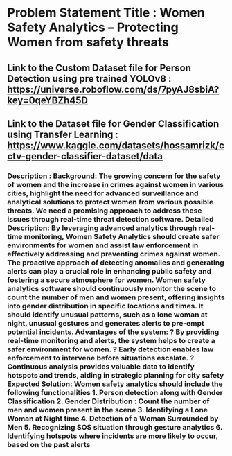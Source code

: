# Problem Statement Title : Women Safety Analytics – Protecting Women from safety threats

## Link to the Custom Dataset file for Person Detection using pre trained YOLOv8 : https://universe.roboflow.com/ds/7pyAJ8sbiA?key=0qeYBZh45D
## Link to the Dataset file for Gender Classification using Transfer Learning : https://www.kaggle.com/datasets/hossamrizk/cctv-gender-classifier-dataset/data

### Description : Background: The growing concern for the safety of women and the increase in crimes against women in various cities, highlight the need for advanced surveillance and analytical solutions to protect women from various possible threats. We need a promising approach to address these issues through real-time threat detection software. Detailed Description: By leveraging advanced analytics through real-time monitoring, Women Safety Analytics should create safer environments for women and assist law enforcement in effectively addressing and preventing crimes against women. The proactive approach of detecting anomalies and generating alerts can play a crucial role in enhancing public safety and fostering a secure atmosphere for women. Women safety analytics software should continuously monitor the scene to count the number of men and women present, offering insights into gender distribution in specific locations and times. It should identify unusual patterns, such as a lone woman at night, unusual gestures and generates alerts to pre-empt potential incidents. Advantages of the system: ? By providing real-time monitoring and alerts, the system helps to create a safer environment for women. ? Early detection enables law enforcement to intervene before situations escalate. ? Continuous analysis provides valuable data to identify hotspots and trends, aiding in strategic planning for city safety Expected Solution: Women safety analytics should include the following functionalities 1. Person detection along with Gender Classification 2. Gender Distribution : Count the number of men and women present in the scene 3. Identifying a Lone Woman at Night time 4. Detection of a Woman Surrounded by Men 5. Recognizing SOS situation through gesture analytics 6. Identifying hotspots where incidents are more likely to occur, based on the past alerts


